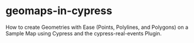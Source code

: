 # geomaps-in-cypress
How to create Geometries with Ease (Points, Polylines, and Polygons) on a Sample Map using Cypress and the cypress-real-events Plugin.

